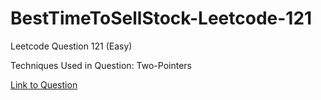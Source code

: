 # BestTimeToSellStock-Leetcode-121

Leetcode Question 121 (Easy)

Techniques Used in Question:
Two-Pointers

[Link to Question](https://leetcode.com/problems/best-time-to-sell-stock/)
